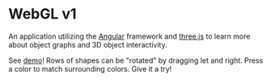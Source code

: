 # WebGL v1

An application utilizing the [Angular](https://angular.io/) framework and [three.js](https://threejs.org/) to learn more about object graphs and 3D object interactivity.

See [demo](https://daveteply.github.io/webgl-v1?v=20)! Rows of shapes can be "rotated" by dragging let and right. Press a color to match surrounding colors. Give it a try!
